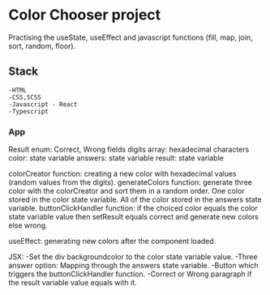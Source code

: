 # Color Chooser project

Practising the useState, useEffect and javascript functions (fill, map, join, sort, random, floor). 

## Stack
    -HTML
    -CSS,SCSS
    -Javascript - React
    -Typescript


### App

Result enum: Correct, Wrong fields
digits array: hexadecimal characters
color: state variable
answers: state variable
result: state variable

colorCreator function: creating a new color with hexadecimal values (random values from the digits). 
generateColors function: generate three color with the colorCreator and sort them in a random order. One color stored in the color state variable. All of the color stored in the answers state variable.
buttonClickHandler function: if the choiced color equals the color state variable value then setResult equals correct and generate new colors else wrong. 

useEffect: generating new colors after the component loaded.

JSX:
   -Set the div backgroundcolor to the color state variable value.
   -Three answer option: Mapping through the answers state variable.
   -Button which triggers the buttonClickHandler function.
   -Correct or Wrong paragraph if the result variable value equals with it.
